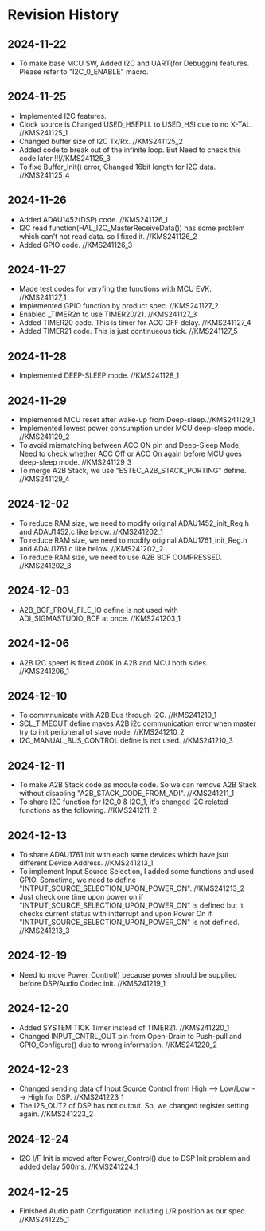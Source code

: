 # Revision History

## 2024-11-22
  - To make base MCU SW, Added I2C and UART(for Debuggin) features. Please refer to "I2C_0_ENABLE" macro.

## 2024-11-25
  - Implemented I2C features.
  - Clock source is Changed USED_HSEPLL to USED_HSI due to no X-TAL. //KMS241125_1
  - Changed buffer size of I2C Tx/Rx. //KMS241125_2
  - Added code to break out of the infinite loop. But Need to check this code later !!!//KMS241125_3
  - To fixe Buffer_Init() error, Changed 16bit length for I2C data. //KMS241125_4
  
## 2024-11-26
  - Added ADAU1452(DSP) code. //KMS241126_1
  - I2C read function(HAL_I2C_MasterReceiveData()) has some problem which can't not read data. so I fixed it. //KMS241126_2
  - Added GPIO code. //KMS241126_3

## 2024-11-27
  - Made test codes for veryfing the functions with MCU EVK. //KMS241127_1
  - Implemented GPIO function by product spec. //KMS241127_2
  - Enabled _TIMER2n to use TIMER20/21. //KMS241127_3
  - Added TIMER20 code. This is timer for ACC OFF delay. //KMS241127_4
  - Added TIMER21 code. This is just continueous tick. //KMS241127_5

## 2024-11-28
  - Implemented DEEP-SLEEP mode. //KMS241128_1
  
## 2024-11-29
  - Implemented MCU reset after wake-up from Deep-sleep.//KMS241129_1
  - Implemented lowest power consumption under MCU deep-sleep mode. //KMS241129_2
  - To avoid mismatching between ACC ON pin and Deep-Sleep Mode, Need to check whether ACC Off or ACC On again before MCU goes deep-sleep mode. //KMS241129_3
  - To merge A2B Stack, we use "ESTEC_A2B_STACK_PORTING" define. //KMS241129_4

## 2024-12-02
  - To reduce RAM size, we need to modify original ADAU1452_init_Reg.h and ADAU1452.c like below. //KMS241202_1
  - To reduce RAM size, we need to modify original ADAU1761_init_Reg.h and ADAU1761.c like below. //KMS241202_2
  - To reduce RAM size, we need to use A2B BCF COMPRESSED. //KMS241202_3

## 2024-12-03
  - A2B_BCF_FROM_FILE_IO define is not used with ADI_SIGMASTUDIO_BCF at once. //KMS241203_1
  
## 2024-12-06
  - A2B I2C speed is fixed 400K in A2B and MCU both sides. //KMS241206_1
  
## 2024-12-10
  - To commnunicate with A2B Bus through I2C. //KMS241210_1
  - SCL_TIMEOUT define makes A2B i2c communication error when master try to init peripheral of slave node. //KMS241210_2
  - I2C_MANUAL_BUS_CONTROL define is not used. //KMS241210_3

## 2024-12-11
  - To make A2B Stack code as module code. So we can remove A2B Stack without disabling "A2B_STACK_CODE_FROM_ADI". //KMS241211_1
  - To share I2C function for I2C_0 & I2C_1, it's changed I2C related functions as the following. //KMS241211_2

## 2024-12-13
  - To share ADAU1761 init with each same devices which have jsut different Device Address. //KMS241213_1
  - To implement Input Source Selection, I added some functions and used GPIO. Sometime, we need to define "INTPUT_SOURCE_SELECTION_UPON_POWER_ON". //KMS241213_2
  - Just check one time upon power on if "INTPUT_SOURCE_SELECTION_UPON_POWER_ON" is defined but it checks current status with intterrupt and upon Power On if "INTPUT_SOURCE_SELECTION_UPON_POWER_ON" is not defined. //KMS241213_3

## 2024-12-19
  - Need to move Power_Control() because power should be supplied before DSP/Audio Codec init. //KMS241219_1
  
## 2024-12-20
  - Added SYSTEM TICK Timer instead of TIMER21. //KMS241220_1
  - Changed INPUT_CNTRL_OUT pin from Open-Drain to Push-pull and GPIO_Configure() due to wrong information. //KMS241220_2
  
## 2024-12-23
  - Changed sending data of Input Source Control from High --> Low/Low --> High for DSP. //KMS241223_1
  - The I2S_OUT2 of DSP has not output. So, we changed register setting again. //KMS241223_2
  
## 2024-12-24
  - I2C I/F Init is moved after Power_Control() due to DSP Init problem and added delay 500ms. //KMS241224_1
  
## 2024-12-25
  - Finished Audio path Configuration including L/R position as our spec. //KMS241225_1

